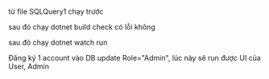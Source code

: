 từ file SQLQuery1 chạy trước

sau đó chạy dotnet build check có lỗi không 

sau đó chạy dotnet watch run

Đăng ký 1 account vào DB update Role="Admin", lúc này sẽ run được UI của User, Admin
